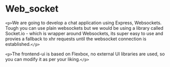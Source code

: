 # Web_socket


`<p>`We are going to develop a chat application using Express, Websockets. Tough you can use plain websockets but we would be using a library called Socket.io - which is wrapper around Websockets, its super easy to use and provies a fallback to xhr requests until the websocket connection is established.`</p>`

`<p>`The frontend-ui is based on Flexbox, no external UI libraries are used, so you can modify it as per your liking.`</p>`
